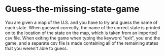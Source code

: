 # Guess-the-missing-state-game
You are given a map of the U.S. and you have to try and guess the name of each state. When guessed correctly, the name of the correct state is printed on to the location of the state on the map, which is taken from an imported csv file. When exiting the game when typing the keyword "exit", you end the game, and a separate csv file Is made containing all of the remaining states that you weren't able to guess. 
